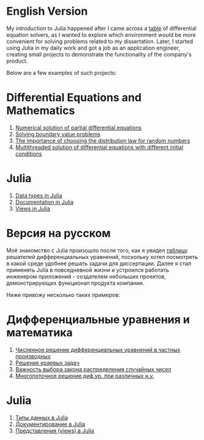 # English Version

My introduction to Julia happened after I came across a [table](https://www.stochasticlifestyle.com/wp-content/uploads/2019/11/de_solver_software_comparsion.pdf) of differential equation solvers, as I wanted to explore which environment would be more convenient for solving problems related to my dissertation. Later, I started using Julia in my daily work and got a job as an application engineer, creating small projects to demonstrate the functionality of the company's product.

Below are a few examples of such projects:

# Differential Equations and Mathematics
1. [Numerical solution of partial differential equations](https://engee.com/community/ru/catalogs/projects/reshenie-uravneniia-akusticheskoi-volny-i-vstraivaemye-funktsii)
2. [Solving boundary value problems](https://engee.com/community/ru/catalogs/projects/reshenie-kraevoi-zadachi-ballistiki)
3. [The importance of choosing the distribution law for random numbers](https://engee.com/community/ru/catalogs/projects/vazhnost-vybora-zakona-raspredeleniia-sluchainoi-velichiny)
4. [Multithreaded solution of differential equations with different initial conditions](https://engee.com/community/ru/catalogs/projects/reshenie-sistemy-odu-pri-razlichnykh-n-u)

# Julia
1. [Data types in Julia](https://habr.com/ru/companies/etmc_exponenta/articles/882178/)
2. [Documentation in Julia](https://engee.com/community/ru/catalogs/projects/dokumentirovanie-koda-v-engee)
3. [Views in Julia](https://engee.com/community/ru/catalogs/projects/predstavleniia-views-kak-sposob-povysit-bystrodeistvie)

# Версия на русском

Моё знакомство с Julia произошло после того, как я увидел [таблицу](https://www.stochasticlifestyle.com/wp-content/uploads/2019/11/de_solver_software_comparsion.pdf) решателей дифференциальных уравнений, поскольку хотел посмотреть в какой среде удобнее решать задачи для диссертации. Далее я стал применять Julia в повседневной жизни и устроился работать инженером приложений - создателем небольших проектов, демонстрирующих функционал продукта компании.

Ниже привожу несколько таких примеров: 
# Дифференциальные уравнения и математика
1. [Численное решение дифференциальных уравнений в частных производных](https://engee.com/community/ru/catalogs/projects/reshenie-uravneniia-akusticheskoi-volny-i-vstraivaemye-funktsii)
2. [Решение краевых задач](https://engee.com/community/ru/catalogs/projects/reshenie-kraevoi-zadachi-ballistiki)
3. [Важность выбора закона распределения случайных чисел](https://engee.com/community/ru/catalogs/projects/vazhnost-vybora-zakona-raspredeleniia-sluchainoi-velichiny)
4. [Многопоточное решение диф.ур. при различных н.у.](https://engee.com/community/ru/catalogs/projects/reshenie-sistemy-odu-pri-razlichnykh-n-u)

# Julia
1. [Типы данных в Julia](https://habr.com/ru/companies/etmc_exponenta/articles/882178/)
2. [Документирование в Julia](https://engee.com/community/ru/catalogs/projects/dokumentirovanie-koda-v-engee)
3. [Представления (views) в Julia](https://engee.com/community/ru/catalogs/projects/predstavleniia-views-kak-sposob-povysit-bystrodeistvie)

